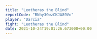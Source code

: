 ```yaml
---
title: "Leotheras the Blind"
reportCode: "BNhy3GwzCKJA89Vn"
player: "Darcia"
fight: "Leotheras the Blind"
date: 2021-10-24T19:01:26.673000+00:00
---
```

